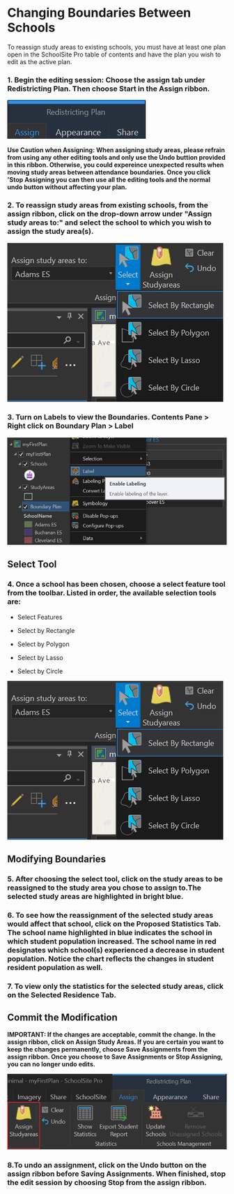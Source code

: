 # Changing Boundaries Between Schools
To reassign study areas to existing schools, you must have at least one plan open in the SchoolSite Pro table of contents and have the plan you wish to edit as the active plan.

### 1. Begin the editing session: Choose the assign tab under Redistricting Plan. Then choose Start in the Assign ribbon.  

![redistrictTab](modifyImages/redistrictTab.png)

**Use Caution when Assigning:
When assigning study areas, please refrain from using any other editing tools and only use the Undo buttion provided in this ribbon. Otherwise, you could expereince unexpected results when moving study areas between attendance boundaries. Once you click 'Stop Assigning you can then use all the editing tools and the normal undo button without affecting your plan.**

### 2. To reassign study areas from existing schools, from the assign ribbon, click on the drop-down arrow under "Assign study areas to:" and select the school to which you wish to assign the study area(s).


![assignSchool](modifyImages/assignSchool.png)

### 3. Turn on Labels to view the Boundaries. Contents Pane > Right click on Boundary Plan > Label

![label](../label.png)

## Select Tool
### 4. Once a school has been chosen, choose a select feature tool from the toolbar. Listed in order, the available selection tools are:


* Select Features

* Select by Rectangle 

* Select by Polygon

* Select by Lasso

* Select by Circle

![assignSchool](modifyImages/assignSchool.png) 

## Modifying Boundaries

### 5. After choosing the select tool, click on the study areas to be reassigned to the study area you chose to assign to.The selected study areas are highlighted in bright blue.
### 6. To see how the reassignment of the selected study areas would affect that school, click on the Proposed Statistics Tab.  The school name highlighted in blue indicates the school in which student population increased.  The school name in red designates which school(s) experienced a decrease in student population. Notice the chart reflects the changes in student resident population as well.

### 7. To view only the statistics for the selected study areas, click on the Selected Residence Tab.

## Commit the Modification
**IMPORTANT: If the changes are acceptable, commit the change.  In the assign ribbon, click on Assign Study Areas. If you are certain you want to keep the changes permanently, choose Save Assignments from the assign ribbon. Once you choose to Save Assignments or Stop Assigning, you can no longer undo edits.**

 ![assignStudyArea](../assignStudyArea.png)
 
### 8.To undo an assignment, click on the Undo button on the assign ribbon before Saving Assignments. When finished, stop the edit session by choosing Stop from the assign ribbon.

 
